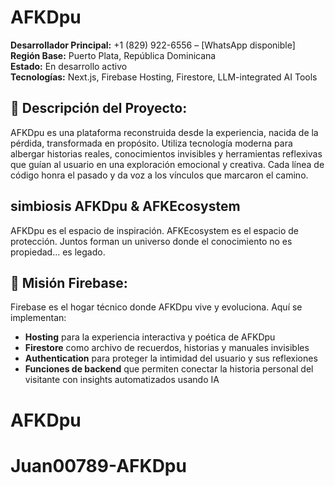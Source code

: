 # AFKDpu

**Desarrollador Principal:** +1 (829) 922-6556 – [WhatsApp disponible]  
**Región Base:** Puerto Plata, República Dominicana  
**Estado:** En desarrollo activo  
**Tecnologías:** Next.js, Firebase Hosting, Firestore, LLM-integrated AI Tools

## 🌱 Descripción del Proyecto:
AFKDpu es una plataforma reconstruida desde la experiencia, nacida de la pérdida, transformada en propósito. Utiliza tecnología moderna para albergar historias reales, conocimientos invisibles y herramientas reflexivas que guían al usuario en una exploración emocional y creativa. Cada línea de código honra el pasado y da voz a los vínculos que marcaron el camino.

##  simbiosis AFKDpu & AFKEcosystem
AFKDpu es el espacio de inspiración. AFKEcosystem es el espacio de protección. Juntos forman un universo donde el conocimiento no es propiedad... es legado.

## 🚀 Misión Firebase:
Firebase es el hogar técnico donde AFKDpu vive y evoluciona. Aquí se implementan:

*   **Hosting** para la experiencia interactiva y poética de AFKDpu
*   **Firestore** como archivo de recuerdos, historias y manuales invisibles
*   **Authentication** para proteger la intimidad del usuario y sus reflexiones
*   **Funciones de backend** que permiten conectar la historia personal del visitante con insights automatizados usando IA
# AFKDpu
# Juan00789-AFKDpu
